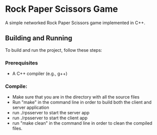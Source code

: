 # Rock Paper Scissors Game

A simple networked Rock Paper Scissors game implemented in C++.

## Building and Running

To build and run the project, follow these steps:

### Prerequisites

- A C++ compiler (e.g., g++)

### Compile:
- Make sure that you are in the directory with all the source files
- Run "make" in the command line in order to build both the client and server application
- run ./rpsserver <PlayerName> <PortNumber> to start the server app
- run ./rpsserver <PlayerName> <PortNumber> to start the client app
- run "make clean" in the command line in order to clean the compiled files.
